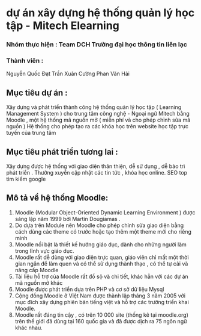 <h1>dự án xây dựng hệ thống quản lý học tập - Mitech Elearning</h1>
<h3>Nhóm thực hiện : Team DCH Trường đại học thông tin liên lạc</h3>
<h3>Thành viên : </h3>
Nguyễn Quốc Đạt
Trần Xuân Cường
Phan Văn Hải
<h2>Mục tiêu dự án :</h2>

Xây dựng và phát triển thành công hệ thống quản lý học tập ( Learning Management System ) cho trung tâm công nghệ - Ngoại ngữ Mitech bằng Moodle , một hệ thống mã nguồn mở ( miễn phí và cho phép chỉnh sửa mã nguồn )
Hệ thống cho phép tạo ra các khóa học trên website học tập trực tuyến của trung tâm

<h2>Mục tiêu phát triển tương lai :</h2>

Xây dựng được hệ thống với giao diện thân thiện, dễ sử dụng , dễ bảo trì phát triển . 
Thường xuyển cập nhật các tin tức , khóa học online.
SEO top tìm kiếm google

<h2>Mô tả về hệ thống Moodle:</h2>
<ol>
<li>Moodle (Modular Object-Oriented Dynamic Learning Environment ) được sáng lập năm 1999 bởi Martin Dougiamas .</li>
<li>Do dựa trên Module nên Moodle cho phép chỉnh sửa giao diện bằng cách dùng các theme có trước hoặc tạo thêm một theme mới cho riêng mình</li>
<li>Moodle nổi bật là thiết kế hướng giáo dục, dành cho những người làm trong lĩnh vực giáo dục.</li>
<li>Moodle rất dễ dùng với giao diện trực quan, giáo viên chỉ mất một thời gian ngắn để làm quen và có thể sử dụng thành thạo , có thể tự cài và nâng cấp Moodle</li>
<li>Tài liệu hỗ trợ của Moodle rất đồ sộ và chi tiết, khác hẳn với các dự án mã nguồn mở khác</li>
<li>Moodle được phát triển dựa trên PHP và cơ sở dữ liệu Mysql</li>
<li>Cộng đồng Moodle ở Việt Nam được thành lập tháng 3 năm 2005 với mục đích xây dựng phiên bản tiếng việt và hỗ trợ các trường triển khai Moodle.</li>
<li>Moodle rất đáng tin cậy , có trên 10 000 site (thống kê tại moodle.org) trên thế giới đã dùng tại 160 quốc gia và đã được dịch ra 75 ngôn ngữ khác nhau.</li>
</ol>

